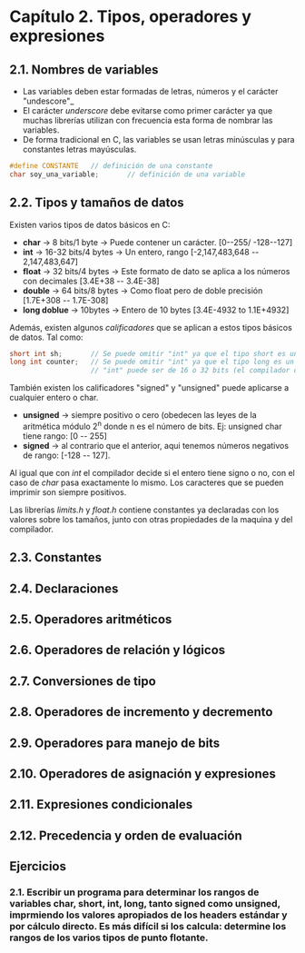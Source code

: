 # Capítulo 2. Tipos, operadores y expresiones

## 2.1. Nombres de variables

* Las variables deben estar formadas de letras, números y el carácter "undescore"_
* El carácter _underscore_ debe evitarse como primer carácter ya que muchas librerías utilizan con frecuencia esta forma de nombrar las variables.
* De forma tradicional en C, las variables se usan letras minúsculas y para constantes letras mayúsculas.

```c
#define CONSTANTE   // definición de una constante
char soy_una_variable;       // definición de una variable
```

## 2.2. Tipos y tamaños de datos

Existen varios tipos de datos básicos en C:

* **char** &#8594; 8 bits/1 byte &#8594; Puede contener un carácter. [0--255/ -128--127]
* **int** &#8594; 16-32 bits/4 bytes &#8594; Un entero, rango [-2,147,483,648 -- 2,147,483,647]
* **float** &#8594; 32 bits/4 bytes &#8594; Este formato de dato se aplica a los números con decimales [3.4E+38 -- 3.4E-38]
* **double** &#8594; 64 bits/8 bytes &#8594; Como float pero de doble precisión [1.7E+308 -- 1.7E-308]
* **long doblue** &#8594; 10bytes  &#8594; Entero de 10 bytes [3.4E-4932 to 1.1E+4932]

Además, existen algunos _calificadores_ que se aplican a estos tipos básicos de datos. Tal como:

```c
short int sh;       // Se puede omitir "int" ya que el tipo short es un entero de 16 bits/2 bytes
long int counter;   // Se puede omitir "int" ya que el tipo long es un entero de 32 bits/4 bytes
                    // "int" puede ser de 16 o 32 bits (el compilador dedice el tamaño)
```

También existen los calificadores "signed" y "unsigned" puede aplicarse a cualquier entero o char.

* **unsigned** &#8594; siempre positivo o cero (obedecen las leyes de la aritmética módulo 2<sup>n</sup> donde n es el número de bits. Ej: unsigned char tiene rango: [0 -- 255]
* **signed** &#8594; al contrario que el anterior, aqui tenemos números negativos de rango: [-128 -- 127].

Al igual que con _int_ el compilador decide si el entero tiene signo o no, con el caso de _char_ pasa exactamente lo mismo. Los caracteres que se pueden imprimir son siempre positivos.

Las librerías _limits.h_ y _float.h_ contiene constantes ya declaradas con los valores sobre los tamaños, junto con otras propiedades de la maquina y del compilador.

## 2.3. Constantes

## 2.4. Declaraciones

## 2.5. Operadores aritméticos

## 2.6. Operadores de relación y lógicos

## 2.7. Conversiones de tipo

## 2.8. Operadores de incremento y decremento

## 2.9. Operadores para manejo de bits

## 2.10. Operadores de asignación y expresiones

## 2.11. Expresiones condicionales

## 2.12. Precedencia y orden de evaluación

## Ejercicios

### 2.1. Escribir un programa para determinar los rangos de variables char, short, int, long, tanto signed como unsigned, imprmiendo los valores apropiados de los headers estándar y por cálculo directo. Es más difícil si los calcula: determine los rangos de los varios tipos de punto flotante.